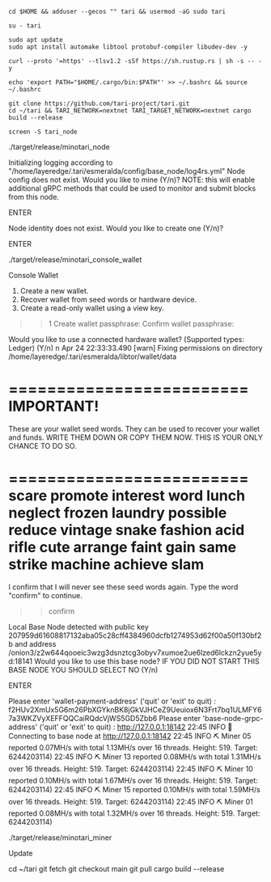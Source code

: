 ```shell
cd $HOME && adduser --gecos "" tari && usermod -aG sudo tari
```

```shell
su - tari
```

```shell
sudo apt update
sudo apt install automake libtool protobuf-compiler libudev-dev -y
```

```shell
curl --proto '=https' --tlsv1.2 -sSf https://sh.rustup.rs | sh -s -- -y
```

```shell
echo 'export PATH="$HOME/.cargo/bin:$PATH"' >> ~/.bashrc && source ~/.bashrc
```

```shell
git clone https://github.com/tari-project/tari.git
cd ~/tari && TARI_NETWORK=nextnet TARI_TARGET_NETWORK=nextnet cargo build --release
```

```shell
screen -S tari_node
```


./target/release/minotari_node

Initializing logging according to "/home/layeredge/.tari/esmeralda/config/base_node/log4rs.yml"
Node config does not exist.
Would you like to mine (Y/n)?
NOTE: this will enable additional gRPC methods that could be used to monitor and submit blocks from this node.

ENTER

Node identity does not exist.
Would you like to create one (Y/n)?

ENTER



./target/release/minotari_console_wallet

Console Wallet

1. Create a new wallet.
2. Recover wallet from seed words or hardware device.
3. Create a read-only wallet using a view key.
>> 1
Create wallet passphrase:
Confirm wallet passphrase:

Would you like to use a connected hardware wallet? (Supported types: Ledger) (Y/n)
n
Apr 24 22:33:33.490 [warn] Fixing permissions on directory /home/layeredge/.tari/esmeralda/libtor/wallet/data

=========================
       IMPORTANT!
=========================
These are your wallet seed words.
They can be used to recover your wallet and funds.
WRITE THEM DOWN OR COPY THEM NOW. THIS IS YOUR ONLY CHANCE TO DO SO.

=========================
scare promote interest word lunch neglect frozen laundry possible reduce vintage snake fashion acid rifle cute arrange faint gain same strike machine achieve slam
=========================

I confirm that I will never see these seed words again.
Type the word "confirm" to continue.
>> confirm


Local Base Node detected with public key 207959d61608817132aba05c28cff4384960dcfb1274953d62f00a50f130bf2b and address /onion3/z2w644qooeic3wzg3dsnztcg3obyv7xumoe2ue6lzed6lckzn2yue5yd:18141
Would you like to use this base node? IF YOU DID NOT START THIS BASE NODE YOU SHOULD SELECT NO (Y/n)

ENTER

Please enter 'wallet-payment-address' ('quit' or 'exit' to quit) : f2HUv2XmUx5G6m26PbXGYknBK8jGkVJHCeZ9Ueuiox6N3Frt7bq1ULMFY67a3WKZVyXEFFQQCaiRQdcVjWS5GD5Zbb6
Please enter 'base-node-grpc-address' ('quit' or 'exit' to quit) : http://127.0.0.1:18142
22:45 INFO  👛 Connecting to base node at http://127.0.0.1:18142
22:45 INFO  ⛏ Miner 05 reported 0.07MH/s with total 1.13MH/s over 16 threads. Height: 519. Target: 6244203114)
22:45 INFO  ⛏ Miner 13 reported 0.08MH/s with total 1.31MH/s over 16 threads. Height: 519. Target: 6244203114)
22:45 INFO  ⛏ Miner 10 reported 0.10MH/s with total 1.67MH/s over 16 threads. Height: 519. Target: 6244203114)
22:45 INFO  ⛏ Miner 15 reported 0.10MH/s with total 1.59MH/s over 16 threads. Height: 519. Target: 6244203114)
22:45 INFO  ⛏ Miner 01 reported 0.08MH/s with total 1.32MH/s over 16 threads. Height: 519. Target: 6244203114)



./target/release/minotari_miner

Update

cd ~/tari
git fetch
git checkout main
git pull
cargo build --release
